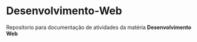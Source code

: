 # Desenvolvimento-Web

Repositorio para documentação de atividades da matéria **Desenvolvimento Web**
